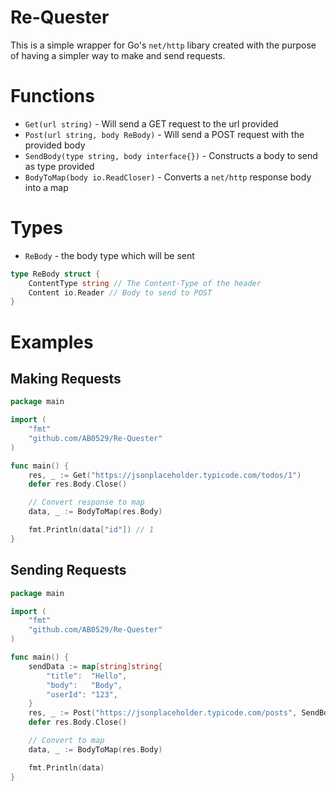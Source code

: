 # Re-Quester

This is a simple wrapper for Go's `net/http` libary created with the purpose of having a simpler way to make and send requests.

# Functions

- `Get(url string)` - Will send a GET request to the url provided
- `Post(url string, body ReBody)` - Will send a POST request with the provided body
- `SendBody(type string, body interface{})` - Constructs a body to send as type provided
- `BodyToMap(body io.ReadCloser)` - Converts a `net/http` response body into a map

# Types
- `ReBody` - the body type which will be sent

```go
type ReBody struct {
    ContentType string // The Content-Type of the header
    Content io.Reader // Body to send to POST
}
```

# Examples

## Making Requests

```go
package main

import (
    "fmt"
    "github.com/AB0529/Re-Quester"
)

func main() {
    res, _ := Get("https://jsonplaceholder.typicode.com/todos/1")
    defer res.Body.Close()

    // Convert response to map
    data, _ := BodyToMap(res.Body)

    fmt.Println(data["id"]) // 1
}
```

## Sending Requests

```go
package main

import (
    "fmt"
    "github.com/AB0529/Re-Quester"
)

func main() {
    sendData := map[string]string{
        "title":  "Hello",
        "body":   "Body",
        "userId": "123",
    }
    res, _ := Post("https://jsonplaceholder.typicode.com/posts", SendBody("json", sendData))
    defer res.Body.Close()

    // Convert to map
    data, _ := BodyToMap(res.Body)

    fmt.Println(data)
}
```